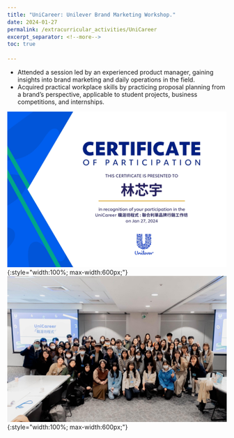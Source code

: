 ```yaml
---
title: "UniCareer: Unilever Brand Marketing Workshop."
date: 2024-01-27
permalink: /extracurricular_activities/UniCareer
excerpt_separator: <!--more-->
toc: true

---
```




<!-- ---
title: "A Bridge-based Compression Algorithm for Topological Quantum Circuits [DAC 2021] [TCAD 2022]"
collection: Quantum-related
type: "Quantum-related"
permalink: /projects/bridge
venue: "Electronic Design Automation Lab (Prof. Yao-Wen Chang)"
date: 2019-11-01
location: "National Taiwan University, Taiwan"
--- -->

* Attended a session led by an experienced product manager, gaining insights into brand marketing and daily operations in the field.
* Acquired practical workplace skills by practicing proposal planning from a brand’s perspective, applicable to student projects, business competitions, and internships.



<!--more-->
![Certificate](/images/page-0002.jpg){:style="width:100%; max-width:600px;"}
![Picture](/images/0127.jpg){:style="width:100%; max-width:600px;"}
<!-- [More information here]() -->




